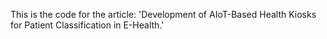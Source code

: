 This is the code for the article: 'Development of AIoT-Based Health Kiosks for Patient Classification in E-Health.'
